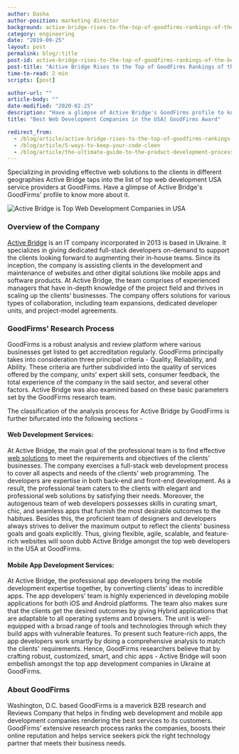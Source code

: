 ```yaml
---
author: Dasha
author-position: marketing director
background: active-bridge-rises-to-the-top-of-goodfirms-rankings-of-the-best-web-development-companies-in-the-usa-back
category: engineering
date: "2019-09-25"
layout: post
permalink: blog/:title
post-id: active-bridge-rises-to-the-top-of-goodfirms-rankings-of-the-best-web-development-companies-in-the-usa
post-title: "Active Bridge Rises to the Top of GoodFirms Rankings of the Best Web Development Companies in the USA"
time-to-read: 2 min
scripts: [post]

author-url: ""
article-body: ""
date-modified: "2020-02-25"
description: "Have a glimpse of Active Bridge's GoodFirms profile to know more about it"
title: "Best Web Development Companies in the USA| GoodFirms Award"

redirect_from:
  - /blog/article/active-bridge-rises-to-the-top-of-goodfirms-rankings-of-the-best-web-development-companies-in-the-usa
  - /blog/article/5-ways-to-keep-your-code-cleen
  - /blog/article/the-ultimate-guide-to-the-product-development-process
---
```


Specializing in providing effective web solutions to the clients in different geographies Active Bridge taps into the list of top web development USA service providers at GoodFirms. Have a glimpse of Active Bridge's GoodFirms' profile to know more about it.

![Active Bridge is Top Web Development Companies in USA](https://i.imgur.com/M5cmqnc.png)


### Overview of the Company
[Active Bridge](/index) is an IT company incorporated in 2013 is based in Ukraine. It specializes in giving dedicated full-stack developers on-demand to support the clients looking forward to augmenting their in-house teams. Since its inception, the company is assisting clients in the development and maintenance of websites and other digital solutions like mobile apps and software products. At Active Bridge, the team comprises of experienced managers that have in-depth knowledge of the project field and thrives in scaling up the clients’ businesses. The company offers solutions for various types of collaboration, including team expansions, dedicated developer units, and project-model agreements.

### GoodFirms' Research Process
GoodFirms is a robust analysis and review platform where various businesses get listed to get accreditation regularly. GoodFirms principally takes into consideration three principal criteria - Quality, Reliability, and Ability. These criteria are further subdivided into the quality of services offered by the company, units' expert skill sets, consumer feedback, the total experience of the company in the said sector, and several other factors. Active Bridge was also examined based on these basic parameters set by the GoodFirms research team. 

The classification of the analysis process for Active Bridge by GoodFirms is further bifurcated into the following sections -

#### Web Development Services:
At Active Bridge, the main goal of the professional team is to find effective [web solutions](/services.html) to meet the requirements and objectives of the clients' businesses. The company exercises a full-stack web development process to cover all aspects and needs of the clients' web programming. The developers are expertise in both back-end and front-end development. As a result, the professional team caters to the clients with elegant and professional web solutions by satisfying their needs. Moreover, the autogenous team of web developers possesses skills in curating smart, chic, and seamless apps that furnish the most desirable outcomes to the habitues. Besides this, the proficient team of designers and developers always strives to deliver the maximum output to reflect the clients' business goals and goals explicitly. Thus, giving flexible, agile, scalable, and feature-rich websites will soon dubb Active Bridge amongst the top web developers in the USA at GoodFirms.

#### Mobile App Development Services:
At Active Bridge, the professional app developers bring the mobile development expertise together, by converting clients' ideas to incredible apps. The app developers’ team is highly experienced in developing mobile applications for both iOS and Android platforms. The team also makes sure that the clients get the desired outcomes by giving Hybrid applications that are adaptable to all operating systems and browsers. The unit is well-equipped with a broad range of tools and technologies through which they build apps with vulnerable features. To present such feature-rich apps, the app developers work smartly by doing a comprehensive analysis to match the clients' requirements. Hence, GoodFirms researchers believe that by crafting robust, customized, smart, and chic apps - Active Bridge will soon embellish amongst the top app development companies in Ukraine at GoodFirms.

### About GoodFirms
Washington, D.C. based GoodFirms is a maverick B2B research and Reviews Company that helps in finding web development and mobile app development companies rendering the best services to its customers. GoodFirms’ extensive research process ranks the companies, boosts their online reputation and helps service seekers pick the right technology partner that meets their business needs.
